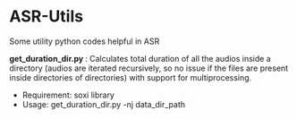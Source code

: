 # ASR-Utils
Some utility python codes helpful in ASR 


<b> get_duration_dir.py </b> : Calculates total duration of all the audios inside a directory (audios are iterated recursively, so no issue if the files are present inside directories of directories) with support for multiprocessing. 
* Requirement: soxi library
* Usage: get_duration_dir.py -nj <num-parallel-jobs> data_dir_path 
